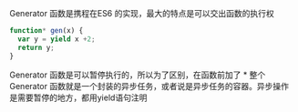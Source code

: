 
Generator 函数是携程在ES6 的实现，最大的特点是可以交出函数的执行权
```javascript
function* gen(x) {
  var y = yield x +2;
  return y;
}
```
Generator 函数是可以暂停执行的，所以为了区别，在函数前加了 *
整个Generator  函数就是一个封装的异步任务，或者说是异步任务的容器。异步操作是需要暂停的地方，都用yield语句注明


